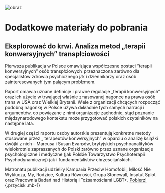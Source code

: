 ![obraz](https://github.com/fundacja-kohezja/tranzycja.pl/assets/90787263/4663974b-9b9d-41e1-a3c1-da2807e72dac)
# Dodatkowe materiały do pobrania

## Eksplorować do krwi. Analiza metod „terapii konwersyjnych” transpłciowości

Pierwsza publikacja w Polsce omawiająca współczesne postaci “terapii konwersyjnych” osób transpłciowych, przeznaczona zarówno dla specjalistów zdrowia psychicznego jak i dziennikarzy oraz osób zainteresowanych tym palącym problemem. 
 
Raport omawia uznane definicje i prawne regulacje „terapii konwersyjnych” oraz ich użycie w trwającej właśnie zmasowanej nagonce na prawa osób trans w USA oraz Wielkiej Brytanii. Wiele z organizacji chcących rozpocząć podobną nagonkę w Polsce używa dokładnie tych samych narracji i argumentów, co powiązane z nimi organizacje zachodnie, stąd poznanie międzynarodowego kontekstu może przygotować polskich czytelników na następne lata.  

W drugiej części raportu osoby autorskie prezentują konkretne metody stosowane przez „ terapeutów konwersyjnych” w oparciu o analizę książki dwójki z nich – Marcusa i Susan Evansów, brytyjskich psychoanalityków wielokrotnie zapraszanych do Polski zarówno przez uznane organizacje psychologiczne i medyczne (jak Polskie Towarzystwo Psychoterapii Psychodynamicznej) jak i fundamentalistów chrześcijańskich.  

Matronatu publikacji udzieliły Kampania Przeciw Homofobii, Miłość Nie Wyklucza, My, Rodzice, Kultura Równości, Grupa Stonewall, Insytut Splot oraz Pracownia Badań nad Historią i Tożsamościami LGBT+.
[Pobierz!](/media/docs/autorskie/Eksplorować-do-krwi.pdf){.przycisk .mb-1}
